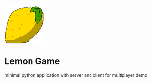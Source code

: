 ![](./img/Lemon.png)

# Lemon Game

minimal python application with server and client for multiplayer demo
